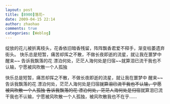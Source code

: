 ```yaml
---
layout: post
title: [8900]落花~
date: 2009-04-15 22:14
author: zhaohao
comments: true
categories: [Weblog]
---
```

绽放的花儿被折离枝头，花香依旧暗香残留，阵阵飘香君爱不释手，渐变枯萎遗弃街头。
快乐总是短暂，痛苦却挥之不散，不做长夜即逝的流星，就让我在噩梦中 醒来~~
告诉我飘落的花 漂泊何处，茫茫人海何处是归宿~~就算泪已流干我也不认输，宁愿被风吹散一个人孤独

快乐总是短暂，痛苦却挥之不散，不做长夜即逝的流星，就让我在噩梦中 醒来~~
告诉我飘落的花 漂泊何处，茫茫人海何处是归宿~~就算泪已流干我也不认输，宁愿被风吹散一个人孤独
告诉我飘落的花 漂泊何处，茫茫人海何处是归宿~~就算泪已流干我也不认输，宁愿被风吹散一个人孤独，被风吹散我也不在乎……

